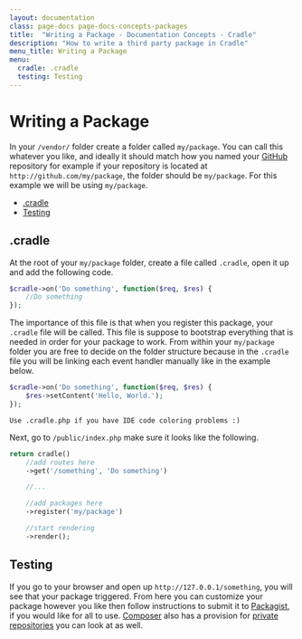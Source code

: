 ```yaml
---
layout: documentation
class: page-docs page-docs-concepts-packages
title:  "Writing a Package - Documentation Concepts - Cradle"
description: "How to write a third party package in Cradle"
menu_title: Writing a Package
menu:
  cradle: .cradle
  testing: Testing
---
```

# Writing a Package

In your `/vendor/` folder create a folder called `my/package`. You can call
this whatever you like, and ideally it should match how you named your
[GitHub](https://github.com) repository for example if your repository is
located at `http://github.com/my/package`, the folder should be `my/package`.
For this example we will be using `my/package`.

 - [.cradle](#cradle)
 - [Testing](#testing)

<a name="cradle"></a>
## .cradle

At the root of your `my/package` folder, create a file called `.cradle`, open
it up and add the following code.

```php
$cradle->on('Do something', function($req, $res) {
    //Do something
});
```

The importance of this file is that when you register this package, your
`.cradle` file will be called. This file is suppose to bootstrap everything
that is needed in order for your package to work. From within your `my/package`
folder you are free to decide on the folder structure because in the `.cradle`
file you will be linking each event handler manually like in the example below.

```php
$cradle->on('Do something', function($req, $res) {
    $res->setContent('Hello, World.');
});
```

```info
Use .cradle.php if you have IDE code coloring problems :)
```

Next, go to `/public/index.php` make
sure it looks like the following.

```php
return cradle()
    //add routes here
    ->get('/something', 'Do something')

    //...

    //add packages here
    ->register('my/package')

    //start rendering
    ->render();
```

<a name="testing"></a>
## Testing

If you go to your browser and open up `http://127.0.0.1/something`, you will
see that your package triggered. From here you can customize your package
however you like then follow instructions to submit it to
[Packagist](https://packagist.org/), if you would like for all to use.
[Composer](https://getcomposer.org/) also has a provision for
[private repositories](https://getcomposer.org/doc/05-repositories.md) you can
look at as well.
